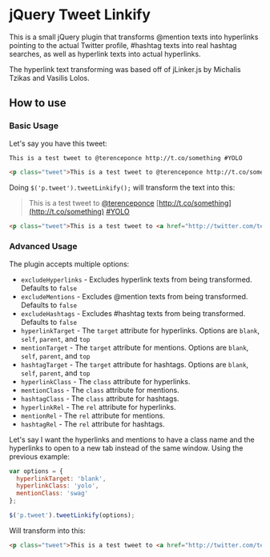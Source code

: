 # jQuery Tweet Linkify

This is a small jQuery plugin that transforms @mention texts into hyperlinks pointing to the actual Twitter profile, #hashtag texts into real hashtag searches, as well as hyperlink texts into actual hyperlinks.

The hyperlink text transforming was based off of jLinker.js by Michalis Tzikas and Vasilis Lolos.

## How to use

### Basic Usage

Let's say you have this tweet:

`This is a test tweet to @terenceponce http://t.co/something #YOLO`

```html
<p class="tweet">This is a test tweet to @terenceponce http://t.co/something</p> #YOLO
```

Doing `$('p.tweet').tweetLinkify();` will transform the text into this:

> This is a test tweet to [@terenceponce](http://twitter.com/terenceponce) [http://t.co/something](http://t.co/something) [#YOLO](https://twitter.com/search/?src=hash&q=%23YOLO)

```html
<p class="tweet">This is a test tweet to <a href="http://twitter.com/terenceponce">@terenceponce</a> <a href="http://t.co/something">http://t.co/something</a> <a href="https://twitter.com/search/?src=hash&q=%23YOLO">#YOLO</a></p>
```

### Advanced Usage

The plugin accepts multiple options:

* `excludeHyperlinks` - Excludes hyperlink texts from being transformed. Defaults to `false`
* `excludeMentions` - Excludes @mention texts from being transformed. Defaults to `false`
* `excludeHashtags` - Excludes #hashtag texts from being transformed. Defaults to `false`
* `hyperlinkTarget` - The `target` attribute for hyperlinks. Options are `blank`, `self`, `parent`, and `top`
* `mentionTarget` - The `target` attribute for mentions. Options are `blank`, `self`, `parent`, and `top`
* `hashtagTarget` - The `target` attribute for hashtags. Options are `blank`, `self`, `parent`, and `top`
* `hyperlinkClass` - The `class` attribute for hyperlinks.
* `mentionClass` - The `class` attribute for mentions.
* `hashtagClass` - The `class` attribute for hashtags.
* `hyperlinkRel` - The `rel` attribute for hyperlinks.
* `mentionRel` - The `rel` attribute for mentions.
* `hashtagRel` - The `rel` attribute for hashtags.

Let's say I want the hyperlinks and mentions to have a class name and the hyperlinks to open to a new tab instead of the same window. Using the previous example:

```javascript
var options = {
  hyperlinkTarget: 'blank',
  hyperlinkClass: 'yolo',
  mentionClass: 'swag'
};

$('p.tweet').tweetLinkify(options);
```

Will transform into this:

```html
<p class="tweet">This is a test tweet to <a href="http://twitter.com/terenceponce" class="swag">@terenceponce</a> <a href="http://t.co/something" target="_blank" class="yolo">http://t.co/something</a> <a href="https://twitter.com/search/?src=hash&q=%23YOLO">#YOLO</a></p>
```
